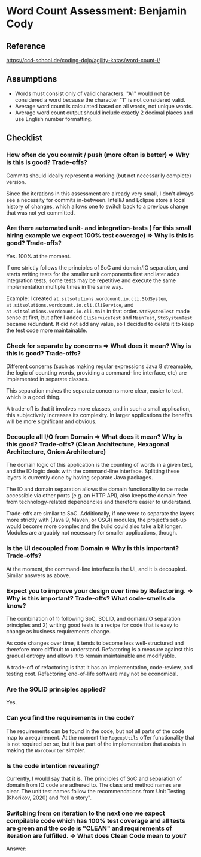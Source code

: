 # Word Count Assessment: Benjamin Cody

## Reference

https://ccd-school.de/coding-dojo/agility-katas/word-count-i/


## Assumptions

- Words must consist only of valid characters. "A1" would not be considered a word because the character "1" is not considered valid. 
- Average word count is calculated based on all words, not unique words.
- Average word count output should include exactly 2 decimal places and use English number formatting.

## Checklist

### How often do you commit / push (more often is better) => Why is this is good? Trade-offs?

Commits should ideally represent a working (but not necessarily complete) version. 

Since the iterations in this assessment are already very small, I don't always see a necessity for commits in-between. IntelliJ and Eclipse store a local history of changes, which allows one to switch back to a previous change that was not yet committed.
 
### Are there automated unit- and integration-tests ( for this small hiring example we expect 100% test coverage) => Why is this is good? Trade-offs?

Yes. 100% at the moment.

If one strictly follows the principles of SoC and domain/IO separation, and starts writing tests for the smaller unit components first and later adds integration tests, some tests may be repetitive and execute the same implementation multiple times in the same way.

Example: I created `at.sitsolutions.wordcount.io.cli.StdSystem`, `at.sitsolutions.wordcount.io.cli.CliService`, and `at.sitsolutions.wordcount.io.cli.Main` in that order. `StdSystemTest` made sense at first, but after I added `CliServiceTest` and `MainTest`, `StdSystemTest` became redundant. It did not add any value, so I decided to delete it to keep the test code more maintainable.

### Check for separate by concerns => What does it mean? Why is this is good? Trade-offs?
 
Different concerns (such as making regular expressions Java 8 streamable, the logic of counting words, providing a command-line interface, etc) are implemented in separate classes. 

This separation makes the separate concerns more clear, easier to test, which is a good thing.

A trade-off is that it involves more classes, and in such a small application, this subjectively increases its complexity. In larger applications the benefits will be more significant and obvious.

### Decouple all I/O from Domain => What does it mean? Why is this good? Trade-offs? (Clean Architecture, Hexagonal Architecture, Onion Architecture)

The domain logic of this application is the counting of words in a given text, and the IO logic deals with the command-line interface. Splitting these layers is currently done by having separate Java packages.

The IO and domain separation allows the domain functionality to be made accessible via other ports (e.g. an HTTP API), also keeps the domain free from technology-related dependencies and therefore easier to understand.

Trade-offs are similar to SoC. Additionally, if one were to separate the layers more strictly with (Java 9, Maven, or OSGI) modules, the project's set-up would become more complex and the build could also take a bit longer. Modules are arguably not necessary for smaller applications, though.

### Is the UI decoupled from Domain => Why is this important? Trade-offs?

At the moment, the command-line interface is the UI, and it is decoupled. Similar answers as above.

### Expect you to improve your design over time by Refactoring. => Why is this important? Trade-offs? What code-smells do know?

The combination of 1) following SoC, SOLID, and domain/IO separation principles and 2) writing good tests is a recipe for code that is easy to change as business requirements change.

As code changes over time, it tends to become less well-structured and therefore more difficult to understand. Refactoring is a measure against this gradual entropy and allows it to remain maintainable and modifyable.

A trade-off of refactoring is that it has an implementation, code-review, and testing cost. Refactoring end-of-life software may not be economical.      
 
### Are the SOLID principles applied?

Yes.
 
### Can you find the requirements in the code?

The requirements can be found in the code, but not all parts of the code map to a requirement. At the moment the `RegexpUtils` offer functionality that is not required per se, but it is a part of the implementation that assists in making the `WordCounter` simpler.
  
### Is the code intention revealing?

Currently, I would say that it is. The principles of SoC and separation of domain from IO code are adhered to. The class and method names are clear. The unit test names follow the recommendations from Unit Testing (Khorikov, 2020) and "tell a story".

### Switching from on iteration to the next one we expect compilable code which has 100% test coverage and all tests are green and the code is "CLEAN" and requirements of iteration are fulfilled. => What does Clean Code mean to you?

Answer:  
